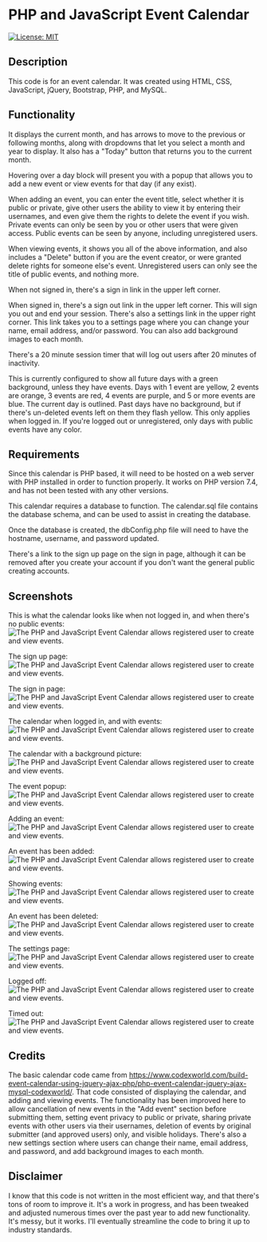 # PHP and JavaScript Event Calendar
[![License: MIT](https://img.shields.io/github/license/tharveyster/PHP-JavaScript-Event-Calendar?style=plastic)
](https://opensource.org/licenses/MIT)

## Description
This code is for an event calendar. It was created using HTML, CSS, JavaScript, jQuery, Bootstrap, PHP, and MySQL.

## Functionality
It displays the current month, and has arrows to move to the previous or following months, along with dropdowns that let you select a month and year to display. It also has a "Today" button that returns you to the current month.

Hovering over a day block will present you with a popup that allows you to add a new event or view events for that day (if any exist).

When adding an event, you can enter the event title, select whether it is public or private, give other users the ability to view it by entering their usernames, and even give them the rights to delete the event if you wish. Private events can only be seen by you or other users that were given access. Public events can be seen by anyone, including unregistered users.

When viewing events, it shows you all of the above information, and also includes a "Delete" button if you are the event creator, or were granted delete rights for someone else's event. Unregistered users can only see the title of public events, and nothing more.

When not signed in, there's a sign in link in the upper left corner.

When signed in, there's a sign out link in the upper left corner. This will sign you out and end your session. There's also a settings link in the upper right corner. This link takes you to a settings page where you can change your name, email address, and/or password. You can also add background images to each month.

There's a 20 minute session timer that will log out users after 20 minutes of inactivity.

This is currently configured to show all future days with a green background, unless they have events. Days with 1 event are yellow, 2 events are orange, 3 events are red, 4 events are purple, and 5 or more events are blue. The current day is outlined. Past days have no background, but if there's un-deleted events left on them they flash yellow. This only applies when logged in. If you're logged out or unregistered, only days with public events have any color.

## Requirements
Since this calendar is PHP based, it will need to be hosted on a web server with PHP installed in order to function properly. It works on PHP version 7.4, and has not been tested with any other versions.

This calendar requires a database to function. The calendar.sql file contains the database schema, and can be used to assist in creating the database.

Once the database is created, the dbConfig.php file will need to have the hostname, username, and password updated.

There's a link to the sign up page on the sign in page, although it can be removed after you create your account if you don't want the general public creating accounts.

## Screenshots
This is what the calendar looks like when not logged in, and when there's no public events:
![The PHP and JavaScript Event Calendar allows registered user to create and view events.](./images/calendar-index.png)

The sign up page:
![The PHP and JavaScript Event Calendar allows registered user to create and view events.](./images/calendar-signup.png)

The sign in page:
![The PHP and JavaScript Event Calendar allows registered user to create and view events.](./images/calendar-signin.png)

The calendar when logged in, and with events:
![The PHP and JavaScript Event Calendar allows registered user to create and view events.](./images/calendar-with-events.png)

The calendar with a background picture:
![The PHP and JavaScript Event Calendar allows registered user to create and view events.](./images/calendar-with-picture.png)

The event popup:
![The PHP and JavaScript Event Calendar allows registered user to create and view events.](./images/calendar-showing-popup.png)

Adding an event:
![The PHP and JavaScript Event Calendar allows registered user to create and view events.](./images/calendar-add-event.png)

An event has been added:
![The PHP and JavaScript Event Calendar allows registered user to create and view events.](./images/calendar-event-added.png)

Showing events:
![The PHP and JavaScript Event Calendar allows registered user to create and view events.](./images/calendar-showing-events.png)

An event has been deleted:
![The PHP and JavaScript Event Calendar allows registered user to create and view events.](./images/calendar-event-deleted.png)

The settings page:
![The PHP and JavaScript Event Calendar allows registered user to create and view events.](./images/calendar-settings.png)

Logged off:
![The PHP and JavaScript Event Calendar allows registered user to create and view events.](./images/calendar-logged-off.png)

Timed out:
![The PHP and JavaScript Event Calendar allows registered user to create and view events.](./images/calendar-timed-out.png)

## Credits
The basic calendar code came from <https://www.codexworld.com/build-event-calendar-using-jquery-ajax-php/php-event-calendar-jquery-ajax-mysql-codexworld/>. That code consisted of displaying the calendar, and adding and viewing events. The functionality has been improved here to allow cancellation of new events in the "Add event" section before submitting them, setting event privacy to public or private, sharing private events with other users via their usernames, deletion of events by original submitter (and approved users) only, and visible holidays. There's also a new settings section where users can change their name, email address, and password, and add background images to each month.

## Disclaimer
I know that this code is not written in the most efficient way, and that there's tons of room to improve it. It's a work in progress, and has been tweaked and adjusted numerous times over the past year to add new functionality. It's messy, but it works. I'll eventually streamline the code to bring it up to industry standards.
